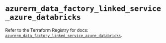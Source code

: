 # `azurerm_data_factory_linked_service_azure_databricks`

Refer to the Terraform Registry for docs: [`azurerm_data_factory_linked_service_azure_databricks`](https://registry.terraform.io/providers/hashicorp/azurerm/4.7.0/docs/resources/data_factory_linked_service_azure_databricks).
